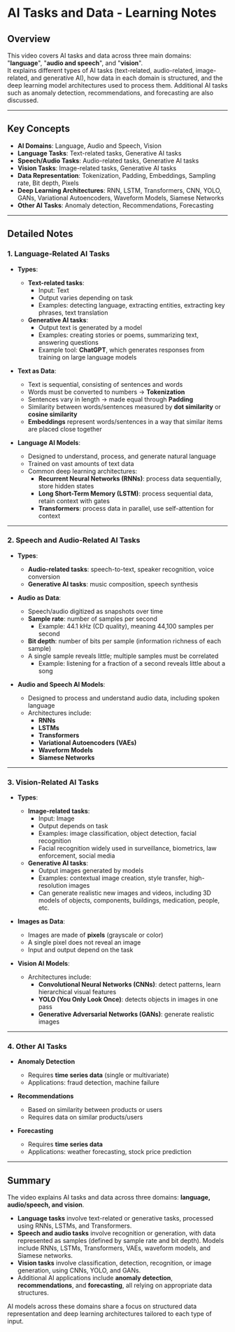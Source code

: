 # AI Tasks and Data - Learning Notes

## Overview
This video covers AI tasks and data across three main domains: "**language**", "**audio and speech**", and "**vision**".  
It explains different types of AI tasks (text-related, audio-related, image-related, and generative AI), how data in each domain is structured, and the deep learning model architectures used to process them. Additional AI tasks such as anomaly detection, recommendations, and forecasting are also discussed.

---

## Key Concepts
- **AI Domains**: Language, Audio and Speech, Vision  
- **Language Tasks**: Text-related tasks, Generative AI tasks  
- **Speech/Audio Tasks**: Audio-related tasks, Generative AI tasks  
- **Vision Tasks**: Image-related tasks, Generative AI tasks  
- **Data Representation**: Tokenization, Padding, Embeddings, Sampling rate, Bit depth, Pixels  
- **Deep Learning Architectures**: RNN, LSTM, Transformers, CNN, YOLO, GANs, Variational Autoencoders, Waveform Models, Siamese Networks  
- **Other AI Tasks**: Anomaly detection, Recommendations, Forecasting  

---

## Detailed Notes  

### 1. Language-Related AI Tasks
- **Types**:
  - **Text-related tasks**:  
    - Input: Text  
    - Output varies depending on task  
    - Examples: detecting language, extracting entities, extracting key phrases, text translation  
  - **Generative AI tasks**:  
    - Output text is generated by a model  
    - Examples: creating stories or poems, summarizing text, answering questions  
    - Example tool: **ChatGPT**, which generates responses from training on large language models  

- **Text as Data**:
  - Text is sequential, consisting of sentences and words
  - Words must be converted to numbers → **Tokenization**  
  - Sentences vary in length → made equal through **Padding**  
  - Similarity between words/sentences measured by **dot similarity** or **cosine similarity**  
  - **Embeddings** represent words/sentences in a way that similar items are placed close together  

- **Language AI Models**:
  - Designed to understand, process, and generate natural language  
  - Trained on vast amounts of text data  
  - Common deep learning architectures:
    - **Recurrent Neural Networks (RNNs)**: process data sequentially, store hidden states  
    - **Long Short-Term Memory (LSTM)**: process sequential data, retain context with gates  
    - **Transformers**: process data in parallel, use self-attention for context  

---

### 2. Speech and Audio-Related AI Tasks
- **Types**:
  - **Audio-related tasks**: speech-to-text, speaker recognition, voice conversion  
  - **Generative AI tasks**: music composition, speech synthesis  

- **Audio as Data**:
  - Speech/audio digitized as snapshots over time  
  - **Sample rate**: number of samples per second  
    - Example: 44.1 kHz (CD quality), meaning 44,100 samples per second  
  - **Bit depth**: number of bits per sample (information richness of each sample)  
  - A single sample reveals little; multiple samples must be correlated  
    - Example: listening for a fraction of a second reveals little about a song  

- **Audio and Speech AI Models**:
  - Designed to process and understand audio data, including spoken language  
  - Architectures include:  
    - **RNNs**  
    - **LSTMs**  
    - **Transformers**  
    - **Variational Autoencoders (VAEs)**  
    - **Waveform Models**  
    - **Siamese Networks**  

---

### 3. Vision-Related AI Tasks
- **Types**:
  - **Image-related tasks**:  
    - Input: Image  
    - Output depends on task  
    - Examples: image classification, object detection, facial recognition  
    - Facial recognition widely used in surveillance, biometrics, law enforcement, social media  
  - **Generative AI tasks**:  
    - Output images generated by models  
    - Examples: contextual image creation, style transfer, high-resolution images  
    - Can generate realistic new images and videos, including 3D models of objects, components, buildings, medication, people, etc.  

- **Images as Data**:
  - Images are made of **pixels** (grayscale or color)  
  - A single pixel does not reveal an image  
  - Input and output depend on the task  

- **Vision AI Models**:
  - Architectures include:  
    - **Convolutional Neural Networks (CNNs)**: detect patterns, learn hierarchical visual features  
    - **YOLO (You Only Look Once)**: detects objects in images in one pass  
    - **Generative Adversarial Networks (GANs)**: generate realistic images  

---

### 4. Other AI Tasks
- **Anomaly Detection**  
  - Requires **time series data** (single or multivariate)  
  - Applications: fraud detection, machine failure  

- **Recommendations**  
  - Based on similarity between products or users  
  - Requires data on similar products/users  

- **Forecasting**  
  - Requires **time series data**  
  - Applications: weather forecasting, stock price prediction  

---

## Summary
The video explains AI tasks and data across three domains: **language, audio/speech, and vision**.  
- **Language tasks** involve text-related or generative tasks, processed using RNNs, LSTMs, and Transformers.  
- **Speech and audio tasks** involve recognition or generation, with data represented as samples (defined by sample rate and bit depth). Models include RNNs, LSTMs, Transformers, VAEs, waveform models, and Siamese networks.  
- **Vision tasks** involve classification, detection, recognition, or image generation, using CNNs, YOLO, and GANs.  
- Additional AI applications include **anomaly detection**, **recommendations**, and **forecasting**, all relying on appropriate data structures.  

AI models across these domains share a focus on structured data representation and deep learning architectures tailored to each type of input.
